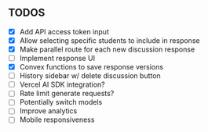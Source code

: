 ## TODOS

- [x] Add API access token input
- [x] Allow selecting specific students to include in response
- [x] Make parallel route for each new discussion response
- [ ] Implement response UI
- [x] Convex functions to save response versions
- [ ] History sidebar w/ delete discussion button
- [ ] Vercel AI SDK integration?
- [ ] Rate limit generate requests?
- [ ] Potentially switch models
- [ ] Improve analytics
- [ ] Mobile responsiveness
